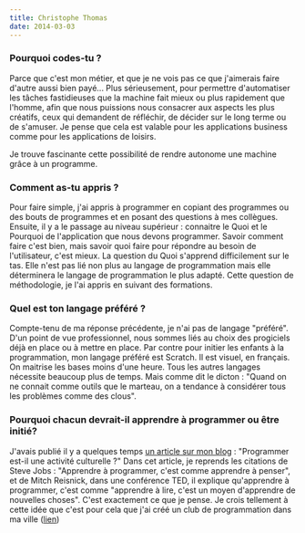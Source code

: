 ```yaml
---
title: Christophe Thomas
date: 2014-03-03
---
```


### Pourquoi codes-tu ?

Parce que c'est mon métier, et que je ne vois pas ce que j'aimerais
faire d'autre aussi bien payé... Plus sérieusement, pour permettre
d'automatiser les tâches fastidieuses que la machine fait mieux ou
plus rapidement que l'homme, afin que nous puissions nous consacrer
aux aspects les plus créatifs, ceux qui demandent de réfléchir, de
décider sur le long terme ou de s'amuser. Je pense que cela est
valable pour les applications business comme pour les applications de
loisirs.

Je trouve fascinante cette possibilité de rendre autonome une machine
grâce à un programme.

### Comment as-tu appris ?

Pour faire simple, j'ai appris à programmer en copiant des programmes
ou des bouts de programmes et en posant des questions à mes
collègues. Ensuite, il y a le passage au niveau supérieur : connaitre
le Quoi et le Pourquoi de l'application que nous devons programmer.
Savoir comment faire c'est bien, mais savoir quoi faire pour répondre
au besoin de l'utilisateur, c'est mieux. La question du Quoi s'apprend
difficilement sur le tas. Elle n'est pas lié non plus au langage de
programmation mais elle déterminera le langage de programmation le
plus adapté. Cette question de méthodologie, je l'ai appris en
suivant des formations.

### Quel est ton langage préféré ?

Compte-tenu de ma réponse précédente, je n'ai pas de langage
"préféré". D'un point de vue professionnel, nous sommes liés au choix
des progiciels déjà en place ou à mettre en place.
Par contre pour initier les enfants à la programmation, mon langage
préféré est Scratch. Il est visuel, en français. On maitrise les
bases moins d'une heure. Tous les autres langages nécessite beaucoup
plus de temps.
Mais comme dit le dicton : "Quand on ne connait comme outils que le
marteau, on a tendance à considérer tous les problèmes comme des
clous".

### Pourquoi chacun devrait-il apprendre à programmer ou être initié?

J'avais publié il y a quelques temps [un article sur mon blog](http://rcx-storm.org/Programmer-est-il-une-activite) :
"Programmer est-il une activité culturelle ?"
Dans cet article, je reprends les citations de Steve Jobs :
"Apprendre à programmer, c'est comme apprendre à penser", et
de Mitch Reisnick, dans une conférence TED, il explique qu'apprendre
à programmer, c'est comme "apprendre à lire, c'est un moyen
d'apprendre de nouvelles choses". C'est exactement ce que je pense.
Je crois tellement à cette idée que c'est pour cela que j'ai créé un
club de programmation dans ma ville ([lien](http://fesc.asso.fr/-Atelier-Programmation-Robotique-))

